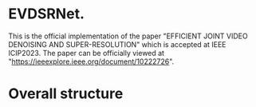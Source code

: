 # EVDSRNet.
This is the official implementation of the paper "EFFICIENT JOINT VIDEO DENOISING AND SUPER-RESOLUTION" which is accepted at IEEE ICIP2023. The paper can be officially viewed at "https://ieeexplore.ieee.org/document/10222726".

# Overall structure


